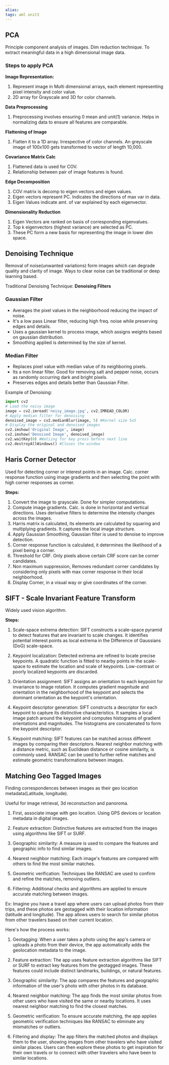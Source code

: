 ```yaml
---
alias: 
tags: aml unit3
---
```


## PCA

Principle component analysis of images.
Dim reduction technique. To extract meaningful data in a high dimensional image data. 

### Steps to apply PCA

**Image Representation:** 
1) Represent image in Multi dimensional arrays, each element representing pixel intensity and color value.
2) 2D array for Grayscale and 3D for color channels.

**Data Preprocessing**
1) Preprocessing involves ensuring 0 mean and unit(1) variance.
	Helps in normalizing data to ensure all features are comparable.

**Flattening of Image**
1) Flatten it to a 1D array. Irrespective of color channels. An greyscale image of 100x100 gets transformed to vector of length 10,000.

**Covariance Matrix Calc**
1) Flattened data is used for COV.
2) Relationship between pair of image features is found.

**Edge Decomposition**
1) COV matrix is decomp to eigen vectors and eigen values. 
2) Eigen vectors represent PC. Indicates the directions of max var in data.
3) Eigen Values indicate amt. of var explained by each eigenvector.

**Dimensionality Reduction**
1) Eigen Vectors are ranked on basis of corresponding eigenvalues.
2) Top k eigenvectors (highest variance) are selected as PC. 
3) These PC form a new basis for representing the image in lower dim space.


## Denoising Technique

Removal of noise(unwanted variations) form images which can degrade quality and clarity of image. Ways to clear noise can be traditional or deep learning based.

Traditional Denoising Technique: **Denoising Filters**

### Gaussian Filter
- Averages the pixel values in the neighborhood reducing the impact of noise. 
- It's a low pass Linear filter, reducing high freq. noise while preserving edges and details. 
- Uses a gaussian kernel to process image, which assigns weights based on gaussian distribution. 
- Smoothing applied is determined by the size of kernel.

### Median Filter
- Replaces pixel value with median value of its neighboring pixels.
- Its a non linear filter. Good for removing salt and pepper noise, occurs as randomly occurring dark and bright pixels. 
- Preserves edges and details better than Gaussian Filter.

Example of Denoising:
```python
import cv2 
# Load the noisy image 
image = cv2.imread('noisy_image.jpg', cv2.IMREAD_COLOR) 
# Apply median filter for denoising 
denoised_image = cv2.medianBlur(image, 5) #Kernel size 5x5
# Display the original and denoised images 
cv2.imshow('Original Image', image) 
cv2.imshow('Denoised Image', denoised_image) 
cv2.waitKey(0) #Watiing for key press before next line
cv2.destroyAllWindows() #Closes the window
```

## Haris Corner Detector

Used for detecting corner or interest points in an image. Calc. corner response function using image gradients and then selecting the point with high corner responses as corner.

**Steps:**
1) Convert the image to grayscale. Done for simpler computations.
2) Compute image gradients. Calc. is done in horizontal and vertical directions. Uses derivative filters to determine the intensity changes across the images. 
3) Harris matrix is calculated, its elements are calculated by squaring and multiplying gradients. It captures the local image structure. 
4) Apply Gaussian Smoothing, Gaussian filter is used to denoise to improve detection. 
5) Corner response function is calculated, it determines the likelihood of a pixel being a corner. 
6) Threshold for CRF. Only pixels above certain CRF score can be corner candidates. 
7) Non maximum suppression, Removes redundant corner candidates by considering only pixels with max corner response in their local neighborhood. 
8) Display Corner, in a visual way or give coordinates of the corner.


## SIFT - Scale Invariant Feature Transform

Widely used vision algorithm.

**Steps:** 

1. Scale-space extrema detection: SIFT constructs a scale-space pyramid to detect features that are invariant to scale changes. It identifies potential interest points as local extrema in the Difference of Gaussians (DoG) scale-space.
    
2. Keypoint localization: Detected extrema are refined to locate precise keypoints. A quadratic function is fitted to nearby points in the scale-space to estimate the location and scale of keypoints. Low-contrast or poorly localized keypoints are discarded.
    
3. Orientation assignment: SIFT assigns an orientation to each keypoint for invariance to image rotation. It computes gradient magnitude and orientation in the neighborhood of the keypoint and selects the dominant orientation as the keypoint's orientation.
    
4. Keypoint descriptor generation: SIFT constructs a descriptor for each keypoint to capture its distinctive characteristics. It samples a local image patch around the keypoint and computes histograms of gradient orientations and magnitudes. The histograms are concatenated to form the keypoint descriptor.
    
5. Keypoint matching: SIFT features can be matched across different images by comparing their descriptors. Nearest neighbor matching with a distance metric, such as Euclidean distance or cosine similarity, is commonly used. RANSAC can be used to further refine matches and estimate geometric transformations between images.



## Matching Geo Tagged Images

Finding correspondences between images as their geo location metadata(Latitude, longitude). 

Useful for image retrieval, 3d reconstuction and panoroma.

1. First, associate image with geo location. Using GPS devices or location metadata in digital images.
    
2. Feature extraction: Distinctive features are extracted from the images using algorithms like SIFT or SURF.
    
3. Geographic similarity: A measure is used to compare the features and geographic info to find similar images.
    
4. Nearest neighbor matching: Each image's features are compared with others to find the most similar matches.
    
5. Geometric verification: Techniques like RANSAC are used to confirm and refine the matches, removing outliers.
    
6. Filtering: Additional checks and algorithms are applied to ensure accurate matching between images.


Ex: 
Imagine you have a travel app where users can upload photos from their trips, and these photos are geotagged with their location information (latitude and longitude). The app allows users to search for similar photos from other travelers based on their current location.

Here's how the process works:

1. Geotagging: When a user takes a photo using the app's camera or uploads a photo from their device, the app automatically adds the geolocation metadata to the image.
    
2. Feature extraction: The app uses feature extraction algorithms like SIFT or SURF to extract key features from the geotagged images. These features could include distinct landmarks, buildings, or natural features.
    
3. Geographic similarity: The app compares the features and geographic information of the user's photo with other photos in its database.
    
4. Nearest neighbor matching: The app finds the most similar photos from other users who have visited the same or nearby locations. It uses nearest neighbor matching to find the closest matches.
    
5. Geometric verification: To ensure accurate matching, the app applies geometric verification techniques like RANSAC to eliminate any mismatches or outliers.
    
6. Filtering and display: The app filters the matched photos and displays them to the user, showing images from other travelers who have visited similar places. Users can then explore these photos to get inspiration for their own travels or to connect with other travelers who have been to similar locations.